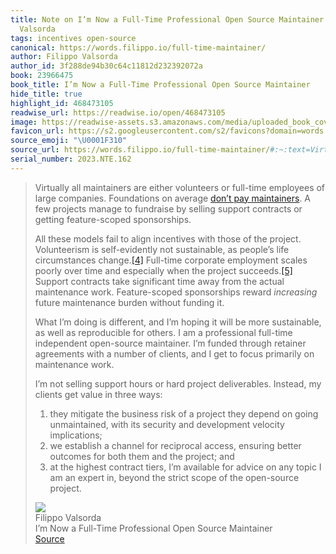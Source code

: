```yaml
---
title: Note on I’m Now a Full-Time Professional Open Source Maintainer via Filippo
  Valsorda
tags: incentives open-source
canonical: https://words.filippo.io/full-time-maintainer/
author: Filippo Valsorda
author_id: 3f288de94b30c64c11812d232392072a
book: 23966475
book_title: I’m Now a Full-Time Professional Open Source Maintainer
hide_title: true
highlight_id: 468473105
readwise_url: https://readwise.io/open/468473105
image: https://readwise-assets.s3.amazonaws.com/media/uploaded_book_covers/profile_265723/titleandlogos--1-.png
favicon_url: https://s2.googleusercontent.com/s2/favicons?domain=words.filippo.io
source_emoji: "\U0001F310"
source_url: https://words.filippo.io/full-time-maintainer/#:~:text=Virtually%20all%20maintainers,the%20open-source%20project.
serial_number: 2023.NTE.162
---
```

> Virtually all maintainers are either volunteers or full-time employees of large companies. Foundations on average [don’t pay maintainers](https://twitter.com/fux0r/status/1470034538923503621). A few projects manage to fundraise by selling support contracts or getting feature-scoped sponsorships.
> 
> All these models fail to align incentives with those of the project. Volunteerism is self-evidently not sustainable, as people’s life circumstances change.[[4]](https://words.filippo.io/full-time-maintainer/#fn4) Full-time corporate employment scales poorly over time and especially when the project succeeds.[[5]](https://words.filippo.io/full-time-maintainer/#fn5) Support contracts take significant time away from the actual maintenance work. Feature-scoped sponsorships reward *increasing* future maintenance burden without funding it.
> 
> What I’m doing is different, and I’m hoping it will be more sustainable, as well as reproducible for others. I am a professional full-time independent open-source maintainer. I’m funded through retainer agreements with a number of clients, and I get to focus primarily on maintenance work.
> 
> I’m not selling support hours or hard project deliverables. Instead, my clients get value in three ways:
> 
> 1.  they mitigate the business risk of a project they depend on going unmaintained, with its security and development velocity implications;
> 2.  we establish a channel for reciprocal access, ensuring better outcomes for both them and the project; and
> 3.  at the highest contract tiers, I’m available for advice on any topic I am an expert in, beyond the strict scope of the open-source project.
> <div class="quoteback-footer"><div class="quoteback-avatar"><img class="mini-favicon" src="https://s2.googleusercontent.com/s2/favicons?domain=words.filippo.io"></div><div class="quoteback-metadata"><div class="metadata-inner"><span style="display:none">FROM:</span><div aria-label="Filippo Valsorda" class="quoteback-author"> Filippo Valsorda</div><div aria-label="I’m Now a Full-Time Professional Open Source Maintainer" class="quoteback-title"> I’m Now a Full-Time Professional Open Source Maintainer</div></div></div><div class="quoteback-backlink"><a target="_blank" aria-label="go to the full text of this quotation" rel="noopener" href="https://words.filippo.io/full-time-maintainer/#:~:text=Virtually%20all%20maintainers,the%20open-source%20project." class="quoteback-arrow"> Source</a></div></div>